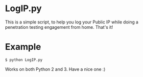 # LogIP.py
This is a simple script, to help you log your Public IP while doing a penetration testing engagement from home.
That's it!

# Example
```sh
$ python LogIP.py
```
Works on both Python 2 and 3. 
Have a nice one :)
